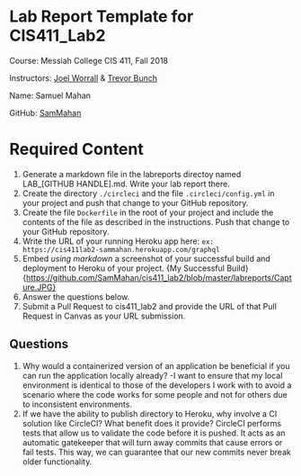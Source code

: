# Lab Report Template for CIS411_Lab2
Course: Messiah College CIS 411, Fall 2018

Instructors: [Joel Worrall](https://github.com/tangollama) & [Trevor Bunch](https://github.com/trevordbunch)

Name: Samuel Mahan

GitHub: [SamMahan](https://github.com/SamMahan)

# Required Content

1. Generate a markdown file in the labreports directoy named LAB_[GITHUB HANDLE].md. Write your lab report there.
2. Create the directory ```./circleci``` and the file ```.circleci/config.yml``` in your project and push that change to your GitHub repository.
3. Create the file ```Dockerfile``` in the root of your project and include the contents of the file as described in the instructions. Push that change to your GitHub repository.
4. Write the URL of your running Heroku app here: ```ex: https://cis411lab2-sammahan.herokuapp.com/graphql```
5. Embed _using markdown_ a screenshot of your successful build and deployment to Heroku of your project.
{My Successful Build}{https://github.com/SamMahan/cis411_lab2/blob/master/labreports/Capture.JPG}
6. Answer the questions below.
7. Submit a Pull Request to cis411_lab2 and provide the URL of that Pull Request in Canvas as your URL submission.

## Questions
1. Why would a containerized version of an application be beneficial if you can run the application locally already?
-I want to ensure that my local environment is identical to those of the developers I work with to avoid a scenario where the code works for some people and not for others due to inconsistent environments. 
2. If we have the ability to publish directory to Heroku, why involve a CI solution like CircleCI? What benefit does it provide?
CircleCI performs tests that allow us to validate the code before it is pushed. It acts as an automatic gatekeeper that will turn away commits that cause errors or fail tests. This way, we can guarantee that our new commits never break older functionality.
